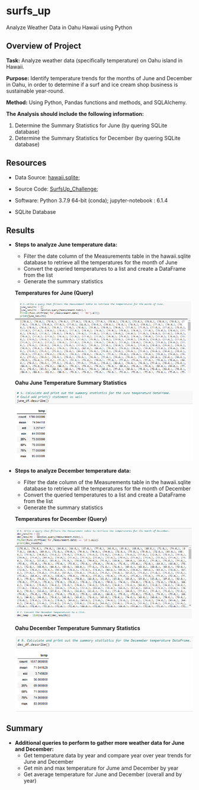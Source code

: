 # surfs_up
Analyze Weather Data in Oahu Hawaii using Python

## Overview of Project
**Task:** Analyze weather data (specifically temperature) on Oahu island in Hawaii. 

**Purpose:** Identify temperature trends for the months of June and December in Oahu, in order to determine if a surf and ice cream shop business is sustainable year-round.

**Method:** Using Python, Pandas functions and methods, and SQLAlchemy. 



**The Analysis should include the following information:** 

1. Determine the Summary Statistics for June (by quering SQLite database)
2. Determine the Summary Statistics for December (by quering SQLite database)



## Resources
- Data Source: [hawaii.sqlite](hawaii.sqlite);
- Source Code: 
    [SurfsUp_Challenge](SurfsUp_Challenge.ipynb); 
  
- Software: Python 3.7.9 64-bit (conda); jupyter-notebook : 6.1.4
- SQLite Database 

## Results
- **Steps to analyze June temperature data:**

   - Filter the date column of the Measurements table in the hawaii.sqlite database to retrieve all the temperatures for the month of June
   - Convert the queried temperatures to a list and create a DataFrame from the list
   - Generate the summary statistics

   
    **Temperatures for June (Query)**

    ![June_Temps_Query](Evidence/June_Temps_Query.png)


    **Oahu June Temperature Summary Statistics**
   
    ![June_Temps_Summary_Statistics](Evidence/June_Temps_Summary_Statistics.png)


- **Steps to analyze December temperature data:**
   - Filter the date column of the Measurements table in the hawaii.sqlite database to retrieve all the temperatures for the month of December
   - Convert the queried temperatures to a list and create a DataFrame from the list
   - Generate the summary statistics

    **Temperatures for December (Query)**

    ![Dec_Temps_Query](Evidence/Dec_Temps_Query.png)


    **Oahu December Temperature Summary Statistics**

    ![Dec_Temps_Summary_Statistics](Evidence/Dec_Temps_Summary_Statistics.png)


## Summary

- **Additional queries to perform to gather more weather data for June and December:**
    - Get temperature data by year and compare year over year trends for June and December
    - Get min and max temperature for Jume amd December by year 
    - Get average temperature for June and December (overall and by year)

    